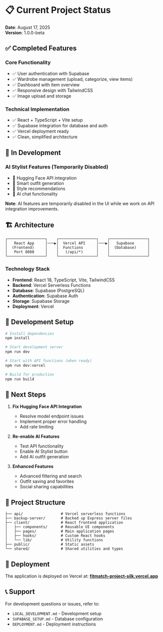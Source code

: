# 📋 Current Project Status

**Date**: August 17, 2025  
**Version**: 1.0.0-beta

## ✅ Completed Features

### Core Functionality
- ✅ User authentication with Supabase
- ✅ Wardrobe management (upload, categorize, view items)
- ✅ Dashboard with item overview
- ✅ Responsive design with TailwindCSS
- ✅ Image upload and storage

### Technical Implementation
- ✅ React + TypeScript + Vite setup
- ✅ Supabase integration for database and auth
- ✅ Vercel deployment ready
- ✅ Clean, simplified architecture

## 🚧 In Development

### AI Stylist Features (Temporarily Disabled)
- 🔄 Hugging Face API integration
- 🔄 Smart outfit generation
- 🔄 Style recommendations
- 🔄 AI chat functionality

**Note**: AI features are temporarily disabled in the UI while we work on API integration improvements.

## 🏗️ Architecture

```
┌─────────────────┐    ┌─────────────────┐    ┌─────────────────┐
│   React App     │───▶│  Vercel API     │───▶│   Supabase      │
│  (Frontend)     │    │  Functions      │    │  (Database)     │
│   Port 8080     │    │   (/api/*)      │    │                 │
└─────────────────┘    └─────────────────┘    └─────────────────┘
```

### Technology Stack
- **Frontend**: React 18, TypeScript, Vite, TailwindCSS
- **Backend**: Vercel Serverless Functions
- **Database**: Supabase (PostgreSQL)
- **Authentication**: Supabase Auth
- **Storage**: Supabase Storage
- **Deployment**: Vercel

## 📝 Development Setup

```bash
# Install dependencies
npm install

# Start development server
npm run dev

# Start with API functions (when ready)
npm run dev:vercel

# Build for production
npm run build
```

## 🔮 Next Steps

1. **Fix Hugging Face API Integration**
   - Resolve model endpoint issues
   - Implement proper error handling
   - Add rate limiting

2. **Re-enable AI Features**
   - Test API functionality
   - Enable AI Stylist button
   - Add AI outfit generation

3. **Enhanced Features**
   - Advanced filtering and search
   - Outfit saving and favorites
   - Social sharing capabilities

## 📁 Project Structure

```
├── api/                 # Vercel serverless functions
├── backup-server/       # Backed up Express server files
├── client/              # React frontend application
│   ├── components/      # Reusable UI components
│   ├── pages/           # Main application pages
│   ├── hooks/           # Custom React hooks
│   └── lib/             # Utility functions
├── public/              # Static assets
└── shared/              # Shared utilities and types
```

## 🚀 Deployment

The application is deployed on Vercel at:
**[fitmatch-project-silk.vercel.app](https://fitmatch-project-silk.vercel.app)**

## 📞 Support

For development questions or issues, refer to:
- `LOCAL_DEVELOPMENT.md` - Development setup
- `SUPABASE_SETUP.md` - Database configuration
- `DEPLOYMENT.md` - Deployment instructions
